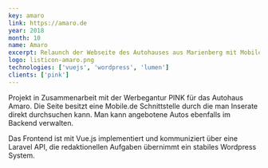 ```yaml
---
key: amaro
link: https://amaro.de
year: 2018
month: 10
name: Amaro
excerpt: Relaunch der Webseite des Autohauses aus Marienberg mit Mobile.de Schnittstelle
logo: listicon-amaro.png
technologies: ['vuejs', 'wordpress', 'lumen']
clients: ['pink']
---
```


Projekt in Zusammenarbeit mit der Werbegantur PINK für das Autohaus Amaro. Die Seite besitzt eine Mobile.de
Schnittstelle durch die man Inserate direkt durchsuchen kann. Man kann angebotene Autos ebenfalls im Backend verwalten.

Das Frontend ist mit Vue.js implementiert und kommuniziert über eine Laravel API, die redaktionellen Aufgaben übernimmt
ein stabiles Wordpress System.

